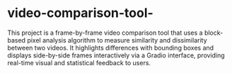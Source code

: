 # video-comparison-tool-
This project is a frame-by-frame video comparison tool that uses a block-based pixel analysis algorithm to measure similarity and dissimilarity between two videos. It highlights differences with bounding boxes and displays side-by-side frames interactively via a Gradio interface, providing real-time visual and statistical feedback to users.

